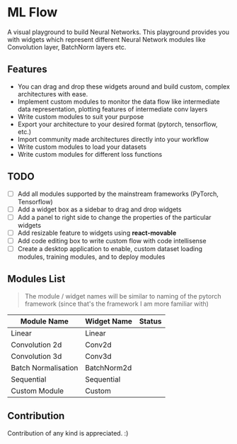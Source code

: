 # ML Flow

A visual playground to build Neural Networks. This playground provides you with widgets which represent different Neural Network modules like Convolution layer, BatchNorm layers etc.

## Features
* You can drag and drop these widgets around and build custom, complex architectures with ease.
* Implement custom modules to monitor the data flow like intermediate data representation, plotting features of intermediate conv layers
* Write custom modules to suit your purpose
* Export your architecture to your desired format (pytorch, tensorflow, etc.)
* Import community made architectures directly into your workflow
* Write custom modules to load your datasets 
* Write custom modules for different loss functions

## TODO
- [ ] Add all modules supported by the mainstream frameworks (PyTorch, Tensorflow)
- [ ] Add a widget box as a sidebar to drag and drop widgets
- [ ] Add a panel to right side to change the properties of the particular widgets
- [ ] Add resizable feature to widgets using __react-movable__
- [ ] Add code editing box to write custom flow with code intellisense
- [ ] Create a desktop application to enable, custom dataset loading modules, training modules, and to deploy modules

## Modules List
> The module / widget names will be similar to naming of the pytorch framework (since that's the framework I am more familiar with)

| Module Name | Widget Name | Status |
| ----------- | ----------- | ------ |
| Linear | Linear | |  
| Convolution 2d | Conv2d | |
| Convolution 3d | Conv3d | |
| Batch Normalisation | BatchNorm2d | |
| Sequential | Sequential | |
| Custom Module | Custom | |

## Contribution

Contribution of any kind is appreciated. :)